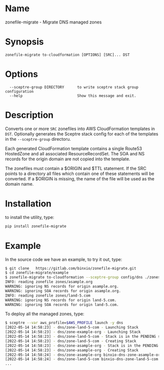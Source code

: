 # Name
zonefile-migrate - Migrate DNS managed zones

# Synopsis
```text
zonefile-migrate to-cloudformation [OPTIONS] [SRC]... DST
```
# Options
```
  --sceptre-group DIRECTORY      to write sceptre stack group configuration
  --help                         Show this message and exit.
```

# Description
Converts one or more `SRC` zonefiles into AWS CloudFormation templates in
`DST`. Optionally generates the Sceptre stack config for each of the
templates in the `--sceptre-group` directoru.

Each generated CloudFormation template contains a single Route53 HostedZone
and all associated ResourceRecordSet. The SOA and NS records for the origin
domain are not copied into the template.

The zonefiles must contain a $ORIGIN and $TTL statement. If the SRC points
to a directory all files which contain one of these statements will be
converted. If a $ORIGIN is missing, the name of the file will be used as the
domain name.

# Installation
to install the utility, type:

```bash
pip install zonefile-migrate
```

# Example
In the source code we have an example, to try it out, type:

```bash
$ git clone   https://gitlab.com/binxio/zonefile-migrate.git
$ cd zonefile-migrate/example
$ zonefile-migrate to-cloudformation --sceptre-group config/dns ./zones ./templates/dns
INFO: reading zonefile zones/asample.org
WARNING: ignoring NS records for origin asample.org.
WARNING: ignoring SOA records for origin asample.org.
INFO: reading zonefile zones/land-5.com
WARNING: ignoring NS records for origin land-5.com.
WARNING: ignoring SOA records for origin land-5.com.
```
To deploy all the managed zones, type:

```bash
$ sceptre --var aws_profile=$AWS_PROFILE launch -y dns
[2022-05-14 14:58:23] - dns/zone-land-5-com - Launching Stack
[2022-05-14 14:58:23] - dns/zone-example-org - Launching Stack
[2022-05-14 14:58:23] - dns/zone-land-5-com - Stack is in the PENDING state
[2022-05-14 14:58:23] - dns/zone-land-5-com - Creating Stack
[2022-05-14 14:58:23] - dns/zone-asample-org - Stack is in the PENDING state
[2022-05-14 14:58:23] - dns/zone-asample-org - Creating Stack
[2022-05-14 14:58:24] - dns/zone-asample-org binxio-dns-zone-asample-org AWS::CloudFormation::Stack CREATE_IN_PROGRESS User Initiated
[2022-05-14 14:58:24] - dns/zone-land-5-com binxio-dns-zone-land-5-com AWS::CloudFormation::Stack CREATE_IN_PROGRESS User Initiated
...
```
